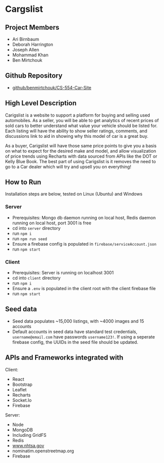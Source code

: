 # Cargslist

## Project Members

* Ari Birnbaum
* Deborah Harrington
* Joseph Allen
* Mohammad Khan
* Ben Mirtchouk

## Github Repository

* [github/benmirtchouk/CS-554-Car-Site](https://github.com/benmirtchouk/CS-554-Car-Site.git)

## High Level Description

Carigslist is a website to support a platform for buying and selling used automobiles. As a seller, you will be able to get analytics of recent prices of sold cars to better understand what value your vehicle should be listed for. Each listing will have the ability to show seller ratings, comments, and discussions link to aid in showing why this model of car is a great buy. 

As a buyer, Carigslist will have those same price points to give you a basis on what to expect for the desired make and model, and allow visualization of price trends using Recharts with data sourced from APIs like the DOT or Kelly Blue Book. The best part of using Carigslist is it removes the need to go to a Car dealer which will try and upsell you on everything!

## How to Run
Installation steps are below, tested on Linux (Ubuntu) and Windows


### Server
- Prerequisites: Mongo db daemon running on local host, Redis daemon  running on local host, port 3001 is free
- cd into `server` directory
- run `npm i`
- run `npm run seed`
- Ensure a firebase config is populated in `firebase/serviceAccount.json`
- run `npm start`

### Client
- Prerequisites: Server is running on localhost 3001
- cd into `client` directory
- run `npm i`
- Ensure a `.env` is populated in the client root with the client firebase file
- run `npm start`


## Seed data
- Seed data populates ~15,000 listings, with ~4000 images and 15 accounts
- Default accounts in seed data have standard test credentials, `username@email.com` have passwords `username123!`. If using a seperate firebase config, the UUIDs in the seed file should be updated.

## APIs and Frameworks integrated with 

Client:
- React
- Bootstrap 
- Leaflet
- Recharts
- Socket.Io
- Firebase

Server:
- Node
- MongoDB
 - Including GridFS
- Redis
- www.nhtsa.gov
- nominatim.openstreetmap.org
- Firebase


